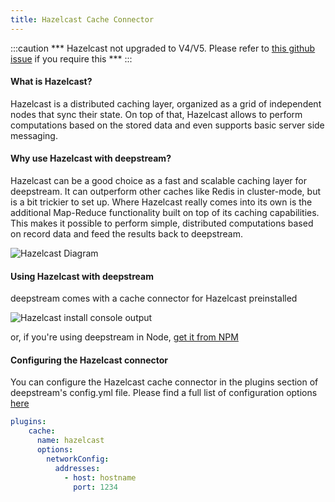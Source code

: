 ```yaml
---
title: Hazelcast Cache Connector
---
```

:::caution
*** Hazelcast not upgraded to V4/V5. Please refer to [this github issue](https://github.com/deepstreamIO/deepstream.io/issues/972) if you require this ***
:::

#### What is Hazelcast?
Hazelcast is a distributed caching layer, organized as a grid of independent nodes that sync their state. On top of that, Hazelcast allows to perform computations based on the stored data and even supports basic server side messaging.

#### Why use Hazelcast with deepstream?
Hazelcast can be a good choice as a fast and scalable caching layer for deepstream. It can outperform other caches like Redis in cluster-mode, but is a bit trickier to set up.
Where Hazelcast really comes into its own is the additional Map-Reduce functionality built on top of its caching capabilities. This makes it possible to perform simple, distributed computations based on record data and feed the results back to deepstream.

![Hazelcast Diagram](hazelcast-diagram.png)

#### Using Hazelcast with deepstream
deepstream comes with a cache connector for Hazelcast preinstalled

![Hazelcast install console output](console-output.png)

or, if you're using deepstream in Node, [get it from NPM](https://www.npmjs.com/package/@deepstream/cache-hazelcast)

#### Configuring the Hazelcast connector

You can configure the Hazelcast cache connector in the plugins section of deepstream's config.yml file. Please find a full list of configuration options [here](http://hazelcast.github.io/hazelcast-nodejs-client/api/0.3/docs/modules/_config_.html)
```yaml
plugins:
    cache:
      name: hazelcast
      options:
        networkConfig:
          addresses:
            - host: hostname
              port: 1234

```
